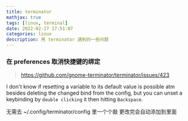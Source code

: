 ```yaml
---
title: terminator
mathjax: true
tags: [linux, terminal]
date: 2022-02-27 17:51:07
categories: linux
description: 用 terminator 遇到的一些问题
---
```


### 在 preferences 取消快捷键的绑定
> https://github.com/gnome-terminator/terminator/issues/423

I don't know if resetting a variable to its default value is possible atm besides deleting the changed bind from the config, but you can unset a keybinding by `double clicking` it then hitting `Backspace`.

无需去 ~/.config/terminator/config 里一个个敲
更改完会自动添加到里面


